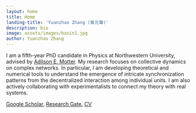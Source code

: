```yaml
---
layout: home
title: Home
landing-title: 'Yuanzhao Zhang (章元肇)'
description: bio
image: assets/images/basin1.jpg
author: Yuanzhao Zhang
---
```


I am a fifth-year PhD candidate in Physics at Northwestern University, advised by [Adilson E. Motter](http://dyn.phys.northwestern.edu/). My research focuses on collective dynamics on complex networks. In particular, I am developing theoretical and numerical tools to understand the emergence of intricate synchronization patterns from the decentralized interaction among individual units. I am also actively collaborating with experimentalists to connect my theory with real systems.

<a href="https://scholar.google.com/citations?user=xueImSMAAAAJ&hl=en">Google Scholar</a>, <a href="https://www.researchgate.net/profile/Yuanzhao_Zhang">Research Gate</a>, <a href="assets/cv.pdf">CV</a>

